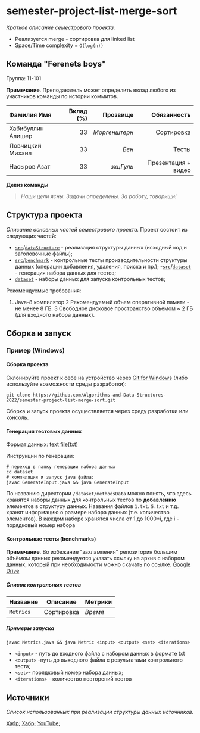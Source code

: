 # semester-project-list-merge-sort

_Краткое описание семестрового проекта._

- Реализуется merge - сортировка для linked list 
- Space/Time complexity = `O(log(n))`

## Команда "Ferenets boys"

Группа: 11-101

**Примечание**. Преподаватель может определить вклад любого из участников команды по истории коммитов.

| Фамилия Имя         | Вклад (%) | Прозвище              | Обязанность         |
| :---                |   ---:    |  ---:                 | ---:                |
| Хабибуллин Алишер   | 33        |  _Моргенштерн_        | Сортировка          |
| Ловчицкий Михаил    | 33        |  _Бен_                | Тесты               |
| Насыров Азат        | 33        |  _зхцГуль_            | Презентация + видео |

**Девиз команды**
> _Наши цели ясны. Задачи определены. За работу, товарищи!_
## Структура проекта
_Описание основных частей семестрового проекта._
 Проект состоит из следующих частей:
- [`src`](src)/[`dataStructure`](dataStructure) - реализация структуры данных (исходный код и заголовочные файлы);
- [`src`](src)/[`benchmark`](benchmark) - контрольные тесты производительности структуры данных (операции добавления, удаления,
  поиска и пр.);
-[`src`](src)/[`dataset`](dataset) - генерация набора данных для тестов;
- [`dataset`](dataset) - наборы данных для запуска контрольных тестов;


Рекомендуемые требования:

1. Java-8 компилятор
2 Рекомендуемый объем оперативной памяти - не менее 8 ГБ.
3 Свободное дисковое пространство объемом ~ 2 ГБ (для входного набора данных).

## Сборка и запуск

### Пример (Windows)

#### Сборка проекта


Склонируйте проект к себе на устройство через [Git for Windows](https://gitforwindows.org/) (либо используйте
возможности среды разработки):

```shell
git clone https://github.com/Algorithms-and-Data-Structures-2022/semester-project-list-merge-sort.git
```

Сборка и запуск проекта осуществляется через среду разработки или консоль.

#### Генерация тестовых данных

Формат данных: [text file(txt)](https://en.wikipedia.org/wiki/Text_file.)

Инструкции по генерации:
```shell
# переход в папку генерации набора данных
cd dataset
# компиляция и запуск java файла:
javac GenerateInput.java && java GenerateInput
```

По названию директории `/dataset/methodsData` можно понять, что здесь хранятся наборы данных для контрольных тестов по
**добавлению** элементов в структуру данных. Названия файлов `1.txt`. `5.txt` и т.д. хранят информацию о размере набора данных (т.е. количество элементов). 
В каждом наборе хранятся числа от 1 до 1000*i, где i - порядковый номер набора

#### Контрольные тесты (benchmarks)

**Примечание**. Во избежание "захламления" репозитория большим объёмом данных рекомендуется указать ссылку на архив с
набором данных, который при необходимости можно скачать по ссылке. [Google Drive](https://drive.google.com/drive/folders/1q9Wzu5zz_1I3Tc_fOPYyPKoiFMF-2fGx)

##### Список контрольных тестов

| Название                  | Описание                                | Метрики         |
| :---                      | ---                                     | :---            |
|`Metrics`                  | Сортировка                              |_Время_          |

##### Примеры запуска

```shell
javac Metrics.java && java Metric <input> <output> <set> <iterations>
```

- `<input>` - путь до входного файла  с набором данных в формате txt
- `<output>` -путь до выходного файла с результатами контрольного теста;
- `<set>`- порядковый номер набора данных;
- `<iterations>` - количество повторений тестов

## Источники

_Список использованных при реализации структуры данных источников._

[Хабр](https://habr.com/ru/post/114154/);
[Хабр](https://habr.com/ru/post/337594/);
[YouTube](https://www.youtube.com/watch?v=WXXetwePSRk);
